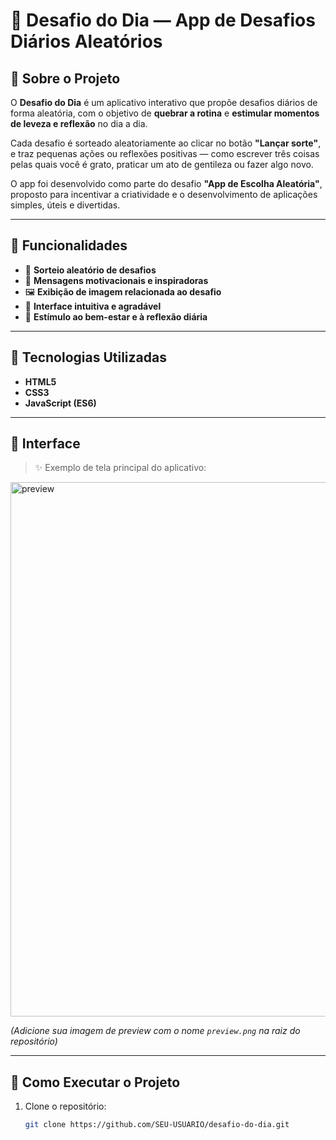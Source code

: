 # 🌟 Desafio do Dia — App de Desafios Diários Aleatórios

## 📱 Sobre o Projeto

O **Desafio do Dia** é um aplicativo interativo que propõe desafios diários de forma aleatória, com o objetivo de **quebrar a rotina** e **estimular momentos de leveza e reflexão** no dia a dia.

Cada desafio é sorteado aleatoriamente ao clicar no botão **"Lançar sorte"**, e traz pequenas ações ou reflexões positivas — como escrever três coisas pelas quais você é grato, praticar um ato de gentileza ou fazer algo novo.

O app foi desenvolvido como parte do desafio **"App de Escolha Aleatória"**, proposto para incentivar a criatividade e o desenvolvimento de aplicações simples, úteis e divertidas.

---

## 🧠 Funcionalidades

- 🎲 **Sorteio aleatório de desafios**
- 💭 **Mensagens motivacionais e inspiradoras**
- 🖼️ **Exibição de imagem relacionada ao desafio**
- 🌈 **Interface intuitiva e agradável**
- 📅 **Estímulo ao bem-estar e à reflexão diária**

---

## 🧩 Tecnologias Utilizadas

- **HTML5**  
- **CSS3**  
- **JavaScript (ES6)**  

---

## 🎨 Interface

> ✨ Exemplo de tela principal do aplicativo:

<img width="562" height="855" alt="preview" src="https://github.com/user-attachments/assets/bfd936d5-1a05-40b1-9f91-a75c86c9c192" />

*(Adicione sua imagem de preview com o nome `preview.png` na raiz do repositório)*

---

## 🚀 Como Executar o Projeto

1. Clone o repositório:
   ```bash
   git clone https://github.com/SEU-USUARIO/desafio-do-dia.git
